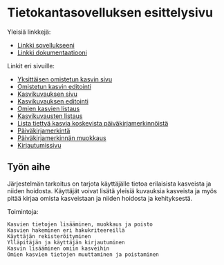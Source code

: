 # Tietokantasovelluksen esittelysivu

Yleisiä linkkejä:

* [Linkki sovellukseeni](https://sharhio.users.cs.helsinki.fi/PlantBuds)
* [Linkki dokumentaatiooni](https://github.com/Sadelise/PlantBuds/blob/master/doc/Dokumentaatio.pdf)

Linkit eri sivuille:


* [Yksittäisen omistetun kasvin sivu](https://sharhio.users.cs.helsinki.fi/PlantBuds/care/1)
* [Omistetun kasvin editointi](https://sharhio.users.cs.helsinki.fi/PlantBuds/edit_o)
* [Kasvikuvauksen sivu](https://sharhio.users.cs.helsinki.fi/PlantBuds/description/1)
* [Kasvikuvauksen editointi](https://sharhio.users.cs.helsinki.fi/PlantBuds/edit_p/)
* [Omien kasvien listaus](https://sharhio.users.cs.helsinki.fi/PlantBuds/list_o)
* [Kasvikuvausten listaus](https://sharhio.users.cs.helsinki.fi/PlantBuds/list_p)
* [Lista tiettyä kasvia koskevista päiväkirjamerkinnöistä](https://sharhio.users.cs.helsinki.fi/PlantBuds/diarylist/1)
* [Päiväkirjamerkintä](https://sharhio.users.cs.helsinki.fi/PlantBuds/diarypost/1)
* [Päiväkirjamerkinnän muokkaus](https://sharhio.users.cs.helsinki.fi/PlantBuds/edit_diary)
* [Kirjautumissivu](https://sharhio.users.cs.helsinki.fi/PlantBuds/login)

## Työn aihe

Järjestelmän tarkoitus on tarjota käyttäjälle tietoa erilaisista kasveista ja niiden hoidosta. Käyttäjät voivat lisätä yleisiä kuvauksia kasveista ja myös pitää kirjaa omista kasveistaan ja niiden hoidosta ja kehityksestä. 


Toimintoja:

    Kasvien tietojen lisääminen, muokkaus ja poisto
    Kasvien hakeminen eri hakukriteereillä
    Käyttäjän rekisteröityminen
    Ylläpitäjän ja käyttäjän kirjautuminen
    Kasvin lisääminen omiin kasveihin
    Omien kasvien tietojen muuttaminen ja poistaminen
